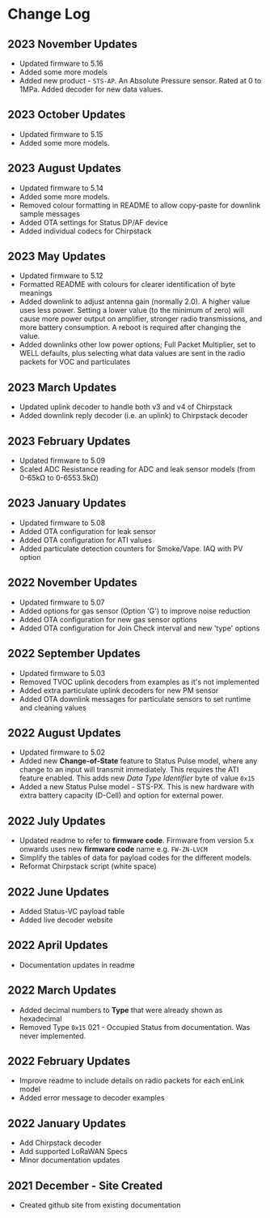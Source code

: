 # Change Log

## 2023 November Updates

- Updated firmware to 5.16
- Added some more models
- Added new product - `STS-AP`. An Absolute Pressure sensor. Rated at 0 to 1MPa. Added decoder for new data values.

## 2023 October Updates

- Updated firmware to 5.15
- Added some more models.

## 2023 August Updates

- Updated firmware to 5.14
- Added some more models.
- Removed colour formatting in README to allow copy-paste for downlink sample messages
- Added OTA settings for Status DP/AF device
- Added individual codecs for Chirpstack

## 2023 May Updates

- Updated firmware to 5.12
- Formatted README with colours for clearer identification of byte meanings
- Added downlink to adjust antenna gain (normally 2.0). A higher value uses less power. Setting a lower value (to the minimum of zero) will cause more power output on amplifier, stronger radio transmissions, and more battery consumption. A reboot is required after changing the value.
- Added downlinks other low power options; Full Packet Multiplier, set to WELL defaults, plus selecting what data values are sent in the radio packets for VOC and particulates

## 2023 March Updates

- Updated uplink decoder to handle both v3 and v4 of Chirpstack
- Added downlink reply decoder (i.e. an uplink) to Chirpstack decoder

## 2023 February Updates

- Updated firmware to 5.09
- Scaled ADC Resistance reading for ADC and leak sensor models (from 0-65kΩ to 0-6553.5kΩ)

## 2023 January Updates

- Updated firmware to 5.08
- Added OTA configuration for leak sensor
- Added OTA configuration for ATI values
- Added particulate detection counters for Smoke/Vape. IAQ with PV option

## 2022 November Updates

- Updated firmware to 5.07
- Added options for gas sensor (Option 'G') to improve noise reduction
- Added OTA configuration for new gas sensor options
- Added OTA configuration for Join Check interval and new 'type' options

## 2022 September Updates

- Updated firmware to 5.03
- Removed TVOC uplink decoders from examples as it's not implemented
- Added extra particulate uplink decoders for new PM sensor
- Added OTA downlink messages for particulate sensors to set runtime and cleaning values

## 2022 August Updates

- Updated firmware to 5.02
- Added new **Change-of-State** feature to Status Pulse model, where any change to an input will transmit immediately. This requires the ATI feature enabled. This adds new *Data Type Identifier* byte of value `0x15`
- Added a new Status Pulse model - STS-PX. This is new hardware with extra battery capacity (D-Cell) and option for external power.

## 2022 July Updates

- Updated readme to refer to **firmware code**. Firmware from version 5.x onwards uses new **firmware code** name e.g. `FW-ZN-LVCM`
- Simplify the tables of data for payload codes for the different models.
- Reformat Chirpstack script (white space)

## 2022 June Updates

- Added Status-VC payload table
- Added live decoder website

## 2022 April Updates

- Documentation updates in readme

## 2022 March Updates

- Added decimal numbers to **Type** that were already shown as hexadecimal
- Removed Type `0x15` 021 - Occupied Status from documentation. Was never implemented.

## 2022 February Updates

- Improve readme to include details on radio packets for each enLink model
- Added error message to decoder examples

## 2022 January Updates

- Add Chirpstack decoder
- Add supported LoRaWAN Specs
- Minor documentation updates

## 2021 December - Site Created

- Created github site from existing documentation
